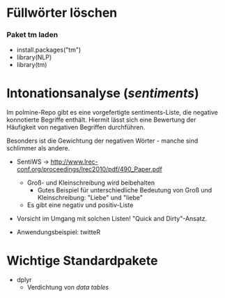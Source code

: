 # Füllwörter löschen

### Paket tm laden
- install.packages("tm")
- library(NLP)
- library(tm)


# Intonationsanalyse (*sentiments*)

Im polmine-Repo gibt es eine vorgefertigte sentiments-Liste, die negative konnotierte Begriffe enthält. Hiermit lässt sich eine Bewertung der Häufigkeit von negativen Begriffen durchführen.

Besonders ist die Gewichtung der negativen Wörter - manche sind schlimmer als andere.

- SentiWS -> http://www.lrec-conf.org/proceedings/lrec2010/pdf/490_Paper.pdf
	- Groß- und Kleinschreibung wird beibehalten
		- Gutes Beispiel für unterschiedliche Bedeutung von Groß und 		Kleinschreibung: "Liebe" und "liebe"
	- Es gibt eine negativ und positiv-Liste
- Vorsicht im Umgang mit solchen Listen! "Quick and Dirty"-Ansatz. 

- Anwendungsbeispiel: twitteR

# Wichtige Standardpakete
- dplyr 
	- Verdichtung von *data tables*





